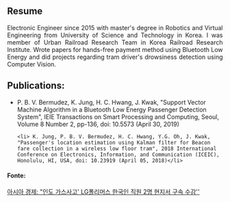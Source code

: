 <h2> Resume </h2>

<div style="text-align: justify"> Electronic Engineer since 2015 with master's degree in Robotics and Virtual Engineering from University of Science and Technology in Korea. I was member of Urban Railroad Research Team in Korea Railroad Research Institute. Wrote papers for hands-free payment method using Bluetooth Low Energy and did projects regarding tram driver's drowsiness detection using Computer Vision.  </div>

<h2>Publications:</h2>
<ul>
  
  <li> P. B. V. Bermudez, K. Jung, H. C. Hwang, J. Kwak, "Support Vector Machine Algorithm in a Bluetooth Low Energy Passenger Detection System", IEIE Transactions on Smart Processing and Computing, Seoul, Volume 8  Number 2, pp-136, doi: 10.5573 (April  30, 2019)</li>
  
    <li> K. Jung, P. B. V. Bermudez, H. C. Hwang, Y.G. Oh, J. Kwak, "Passenger's location estimation using Kalman filter for Beacon fare collection in a wireless low floor tram", 2018 International Conference on Electronics, Information, and Communication (ICEIC), Honolulu, HI, USA, doi: 10.23919 (April 05, 2018)</li>
    
   
</ul>

<h4> Fonte: </h4>

[아시아 경제: "인도 가스사고' LG폴리머스 한국인 직원 2명 현지서 구속 수감''](https://news.naver.com/main/read.nhn?mode=LSD&mid=shm&sid1=101&oid=277&aid=0004714686)
